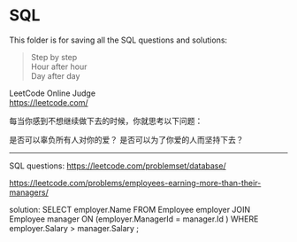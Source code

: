 # SQL
This folder is for saving all the SQL questions and solutions:

> Step by step  
> Hour after hour  
> Day after day  

LeetCode Online Judge  
https://leetcode.com/


每当你感到不想继续做下去的时候，你就思考以下问题：

是否可以辜负所有人对你的爱？
是否可以为了你爱的人而坚持下去？



------
SQL questions:
https://leetcode.com/problemset/database/

https://leetcode.com/problems/employees-earning-more-than-their-managers/

solution:
SELECT employer.Name
    FROM  Employee employer JOIN Employee manager ON (employer.ManagerId = manager.Id )
      WHERE employer.Salary > manager.Salary ;